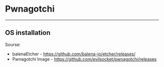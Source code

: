 # Pwnagotchi 
---
## OS installation
Sourse: </br>
* balenaEtcher - https://github.com/balena-io/etcher/releases/ </br>
* Pwnagotchi Image - https://github.com/evilsocket/pwnagotchi/releases </br>
